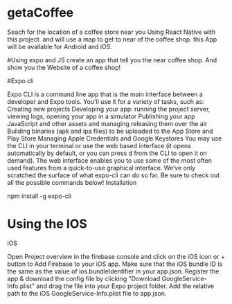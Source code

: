 # getaCoffee
Seach for the location of a coffee store near you
Using React Native with this project.
and will use a map to get to near of the coffee shop.
this App will be available for Android and iOS.

#Using expo and JS
create an app that tell you the near coffee shop.
And show you the Website of a coffee shop!

 #Expo cli
 
 Expo CLI is a command line app that is the main interface between a developer and Expo tools. You'll use it for a variety of tasks, such as:
Creating new projects
Developing your app: running the project server, viewing logs, opening your app in a simulator
Publishing your app JavaScript and other assets and managing releasing them over the air
Building binaries (apk and ipa files) to be uploaded to the App Store and Play Store
Managing Apple Credentials and Google Keystores
You may use the CLI in your terminal or use the web based interface (it opens automatically by default, or you can press d from the CLI to open it on demand). The web interface enables you to use some of the most often used features from a quick-to-use graphical interface. We’ve only scratched the surface of what expo-cli can do so far. Be sure to check out all the possible commands below!
Installation

npm install -g expo-cli

# Using the IOS 
iOS

Open Project overview in the firebase console and click on the iOS icon or + button to Add Firebase to your iOS app.
Make sure that the iOS bundle ID is the same as the value of ios.bundleIdentifier in your app.json.
Register the app & download the config file by clicking "Download GoogleService-Info.plist" and drag the file into your Expo project folder.
Add the relative path to the iOS GoogleService-Info.plist file to app.json.
